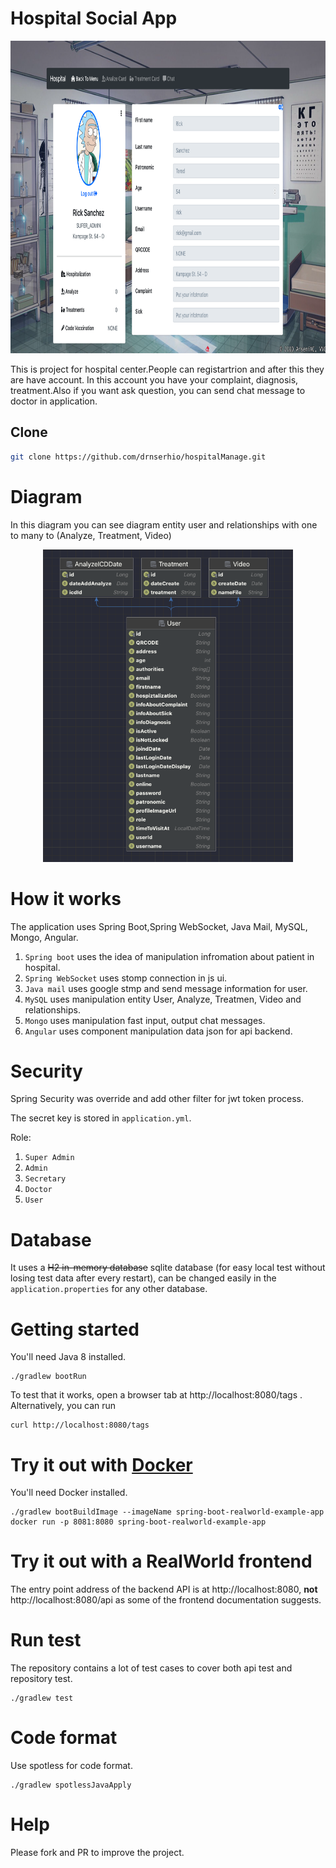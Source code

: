 # Hospital Social App
<p  align="center" >
  <img width="900" height="500" src="https://github.com/drnserhio/hospitalManage/blob/master/img-readme/profile.png">
</p>



This is project for hospital center.People can registartrion and after this they are have account. In this account you have your complaint, diagnosis, treatment.Also if you want ask question, you can send chat message to doctor in application.


Clone
--------

```sh
git clone https://github.com/drnserhio/hospitalManage.git
```

# Diagram

In this diagram you can see diagram entity user and relationships with one to many to (Analyze, Treatment, Video)

<p align="center">
  <img width="400" height="500" src="https://github.com/drnserhio/hospitalManage/blob/master/img-readme/diagram.png">
</p>

# How it works

The application uses Spring Boot,Spring WebSocket, Java Mail, MySQL, Mongo, Angular.

1. `Spring boot` uses the idea of manipulation infromation about patient in hospital.
2. `Spring WebSocket` uses stomp connection in js ui.
3. `Java mail` uses google stmp and send message information for user.
4. `MySQL` uses manipulation entity User, Analyze, Treatmen, Video and relationships.
5. `Mongo` uses manipulation fast input, output chat messages.
6. `Angular` uses component manipulation data json for api backend.

# Security

Spring Security was override and add other filter for jwt token process.

The secret key is stored in `application.yml`.

Role: 
1. `Super Admin`
2. `Admin`
3. `Secretary`
4. `Doctor`
5. `User` 


# Database

It uses a ~~H2 in-memory database~~ sqlite database (for easy local test without losing test data after every restart), can be changed easily in the `application.properties` for any other database.

# Getting started

You'll need Java 8 installed.

    ./gradlew bootRun

To test that it works, open a browser tab at http://localhost:8080/tags .  
Alternatively, you can run

    curl http://localhost:8080/tags

# Try it out with [Docker](https://www.docker.com/)

You'll need Docker installed.
	
    ./gradlew bootBuildImage --imageName spring-boot-realworld-example-app
    docker run -p 8081:8080 spring-boot-realworld-example-app

# Try it out with a RealWorld frontend

The entry point address of the backend API is at http://localhost:8080, **not** http://localhost:8080/api as some of the frontend documentation suggests.

# Run test

The repository contains a lot of test cases to cover both api test and repository test.

    ./gradlew test

# Code format

Use spotless for code format.

    ./gradlew spotlessJavaApply

# Help

Please fork and PR to improve the project.
